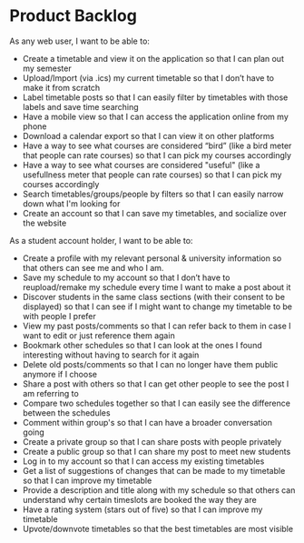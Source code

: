 # Product Backlog

As any web user, I want to be able to:
- Create a timetable and view it on the application so that I can plan out my semester 
- Upload/Import (via .ics) my current timetable so that I don’t have to make it from scratch 
- Label timetable posts so that I can easily filter by timetables with those labels and save time searching
- Have a mobile view so that I can access the application online from my phone
- Download a calendar export so that I can view it on other platforms
- Have a way to see what courses are considered “bird” (like a bird meter that people can rate courses) so that I can pick my courses accordingly 
- Have a way to see what courses are considered "useful" (like a usefullness meter that people can rate courses) so that I can pick my courses accordingly 
- Search timetables/groups/people by filters so that I can easily narrow down what I'm looking for
- Create an account so that I can save my timetables, and socialize over the website 

As a student account holder, I want to be able to:
- Create a profile with my relevant personal & university information so that others can see me and who I am.
- Save my schedule to my account so that I don’t have to reupload/remake my schedule every time I want to make a post about it
- Discover students in the same class sections (with their consent to be displayed) so that I can see if I might want to change my timetable to be with people I prefer
- View my past posts/comments so that I can refer back to them in case I want to edit or just reference them again
- Bookmark other schedules so that I can look at the ones I found interesting without having to search for it again
- Delete old posts/comments so that I can no longer have them public anymore if I choose
- Share a post with others so that I can get other people to see the post I am referring to
- Compare two schedules together so that I can easily see the difference between the schedules
- Comment within group's so that I can have a broader conversation going
- Create a private group so that I can share posts with people privately
- Create a public group so that I can share my post to meet new students
- Log in to my account so that I can access my existing timetables
- Get a list of suggestions of changes that can be made to my timetable so that I can improve my timetable
- Provide a description and title along with my schedule so that others can understand why certain timeslots are booked the way they are
- Have a rating system (stars out of five) so that I can improve my timetable
- Upvote/downvote timetables so that the best timetables are most visible





